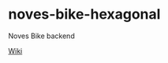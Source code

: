# noves-bike-hexagonal

Noves Bike backend

[Wiki](https://github.com/thiagoalvesfoz/noves-bike-hexagonal/wiki)